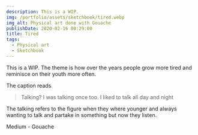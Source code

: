 ```yaml
---
description: This is a WIP.
img: /portfolio/assets/sketchbook/tired.webp
img_alt: Physical art done with Gouache
publishDate: 2020-02-16 00:29:00
title: Tired
tags:
  - Physical art
  - Sketchbook
---
```


This is a WIP. The theme is how over the years people grow more tired and
reminisce on their youth more often.

The caption reads

> Talking? I was talking once too. I liked to talk all day and night

The talking refers to the figure when they where younger and always wanting to
talk and partake in something but now they listen.

Medium - Gouache
